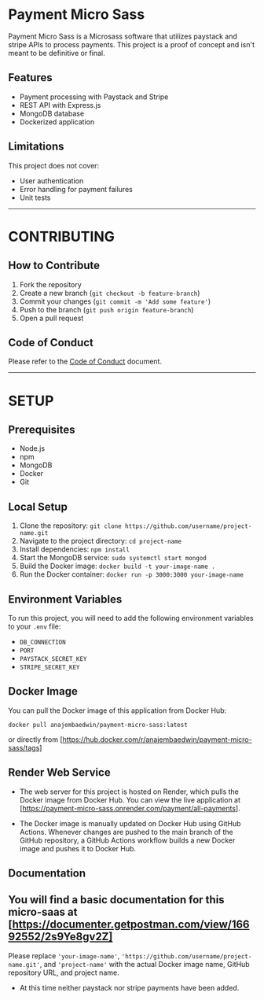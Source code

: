 # Payment Micro Sass

Payment Micro Sass is a Microsass software that utilizes paystack and stripe APIs to process payments. This project is a proof of concept and isn't meant to be definitive or final.

## Features

- Payment processing with Paystack and Stripe
- REST API with Express.js
- MongoDB database
- Dockerized application

## Limitations

This project does not cover:

- User authentication
- Error handling for payment failures
- Unit tests

---

# CONTRIBUTING

## How to Contribute

1. Fork the repository
2. Create a new branch (`git checkout -b feature-branch`)
3. Commit your changes (`git commit -m 'Add some feature'`)
4. Push to the branch (`git push origin feature-branch`)
5. Open a pull request

## Code of Conduct

Please refer to the [Code of Conduct](CODE_OF_CONDUCT.md) document.

---

# SETUP

## Prerequisites

- Node.js
- npm
- MongoDB
- Docker
- Git

## Local Setup

1. Clone the repository: `git clone https://github.com/username/project-name.git`
2. Navigate to the project directory: `cd project-name`
3. Install dependencies: `npm install`
4. Start the MongoDB service: `sudo systemctl start mongod`
5. Build the Docker image: `docker build -t your-image-name .`
6. Run the Docker container: `docker run -p 3000:3000 your-image-name`

## Environment Variables

To run this project, you will need to add the following environment variables to your `.env` file:

- `DB_CONNECTION`
- `PORT`
- `PAYSTACK_SECRET_KEY`
- `STRIPE_SECRET_KEY`

## Docker Image

You can pull the Docker image of this application from Docker Hub:

```
docker pull anajembaedwin/payment-micro-sass:latest
```

or directly from [https://hub.docker.com/r/anajembaedwin/payment-micro-sass/tags]

## Render Web Service

- The web server for this project is hosted on Render, which pulls the Docker image from Docker Hub. You can view the live application at [https://payment-micro-sass.onrender.com/payment/all-payments].

- The Docker image is manually updated on Docker Hub using GitHub Actions. Whenever changes are pushed to the main branch of the GitHub repository, a GitHub Actions workflow builds a new Docker image and pushes it to Docker Hub.

## Documentation

You will find a basic documentation for this micro-saas at [https://documenter.getpostman.com/view/16692552/2s9Ye8gv2Z]
---

Please replace `'your-image-name'`, `'https://github.com/username/project-name.git'`, and `'project-name'` with the actual Docker image name, GitHub repository URL, and project name.

- At this time neither paystack nor stripe payments have been added.